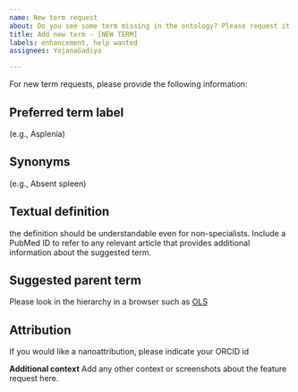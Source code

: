 ```yaml
---
name: New term request
about: Do you see some term missing in the ontology? Please request it using this.
title: Add new term - [NEW TERM]
labels: enhancement, help wanted
assignees: YojanaGadiya

---
```


For new term requests, please provide the following information:

## Preferred term label

(e.g., Asplenia)

## Synonyms

(e.g., Absent spleen)

## Textual definition

the definition should be understandable even for non-specialists. Include a PubMed ID to refer to any relevant article that provides additional information about the suggested term.

## Suggested parent term

Please look in the hierarchy in a browser such as [OLS](http://www.ebi.ac.uk/ols/ontologies/)

## Attribution

If you would like a nanoattribution, please indicate your ORCID id

**Additional context**
Add any other context or screenshots about the feature request here.

